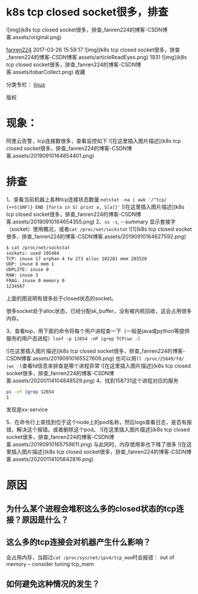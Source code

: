 # k8s tcp closed socket很多，排查

![img](k8s tcp closed socket很多，排查_fanren224的博客-CSDN博客.assets/original.png)

[fanren224](https://blog.csdn.net/fanren224) 2017-03-26 15:59:17 ![img](k8s tcp closed socket很多，排查_fanren224的博客-CSDN博客.assets/articleReadEyes.png) 1931 ![img](k8s tcp closed socket很多，排查_fanren224的博客-CSDN博客.assets/tobarCollect.png) 收藏

分类专栏： [linux](https://blog.csdn.net/fanren224/category_6289737.html)

版权

# 现象：

阿里云告警，tcp连接数很多，查看监控如下
![在这里插入图片描述](k8s tcp closed socket很多，排查_fanren224的博客-CSDN博客.assets/20190910164854401.png)

# 排查

1、查看当前机器上各种tcp连接状态数量:`netstat -na | awk '/^tcp/ {++S[$NF]} END {for(a in S) print a, S[a]}'`
![在这里插入图片描述](k8s tcp closed socket很多，排查_fanren224的博客-CSDN博客.assets/20190910164654355.png)
2、`ss -s`, --summary 显示套接字（socket）使用概况，或者`cat /proc/net/sockstat`
![1](k8s tcp closed socket很多，排查_fanren224的博客-CSDN博客.assets/20190910164627592.png)

```bash
$ cat /proc/net/sockstat
sockets: used 105484
TCP: inuse 17 orphan 4 tw 273 alloc 102281 mem 203520
UDP: inuse 8 mem 1
UDPLITE: inuse 0
RAW: inuse 3
FRAG: inuse 0 memory 0
1234567
```

上面的图说明有很多处于closed状态的socket。

很多socket处于alloc状态，已经分配sk_buffer，没有被内核回收，这会占用很多内存。

3、查看top，用下面的命令将每个用户进程查一下（一般是java或python等提供服务的用户态进程）`lsof -p 12654 -nP |grep TCP|wc -l`

![在这里插入图片描述](k8s tcp closed socket很多，排查_fanren224的博客-CSDN博客.assets/20190910165527609.png)
也可以用`ll /proc/25649/fd/ |wc -l`查看fd信息来排查是哪个进程异常
![在这里插入图片描述](k8s tcp closed socket很多，排查_fanren224的博客-CSDN博客.assets/20200114104848529.png)
4、找到158731这个进程对应的服务

```bash
ps -ef |grep 12654
1
```

发现是xx-service

5、在命令行上查找到位于这个node上的pod名称，然后logs查看日志，是否有报错，解决这个报错。或者删除这个pod。
![在这里插入图片描述](k8s tcp closed socket很多，排查_fanren224的博客-CSDN博客.assets/20190910165759611.png)
与此同时，内存使用率也下降了很多
![在这里插入图片描述](k8s tcp closed socket很多，排查_fanren224的博客-CSDN博客.assets/20200114105642816.png)

# 原因

## 为什么某个进程会堆积这么多的closed状态的tcp连接？原因是什么？

## 这么多的tcp连接会对机器产生什么影响？

会占用内存，当超过`cat /proc/sys/net/ipv4/tcp_mem`时会报错： out of memory – consider tuning tcp_mem

## 如何避免这种情况的发生？